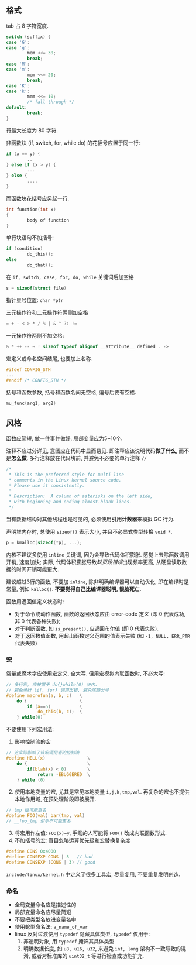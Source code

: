 ## 格式

tab 占 8 字符宽度.

```c
switch (suffix) {
case 'G':
case 'g':
        mem <<= 30;
        break;
case 'M':
case 'm':
        mem <<= 20;
        break;
case 'K':
case 'k':
        mem <<= 10;
        /* fall through */
default:
        break;
}
```

行最大长度为 80 字符.

非函数块 (if, switch, for, while do) 的花括号应置于同一行:
```c
if (x == y) {
        ..
} else if (x > y) {
        ...
} else {
        ....
}
```

而函数块花括号应另起一行.
```c
int function(int x)
{
        body of function
}
```

单行块语句不加括号:
```c
if (condition)
        do_this();
else
        do_that();
```

在 `if, switch, case, for, do, while` 关键词后加空格

```c
s = sizeof(struct file)
```

指针星号位置: `char *ptr`

三元操作符和二元操作符两侧加空格
```c
= + - < > * / % | & ^ ?: !=
```

一元操作符两侧不加空格:
```c
& * ++ -- ~ ! sizeof typeof alignof __attribute__ defined . ->
```

宏定义或命名空间结尾, 也要加上名称.
```c
#ifdef CONFIG_STH
...
#endif /* CONFIG_STH */
```

括号和函数参数, 括号和函数名间无空格, 逗号后要有空格.
```c
mu_func(arg1, arg2)
```

## 风格

函数应简短, 做一件事并做好, 局部变量应为5~10个.

注释不应过分详见, 意图应在代码中显而易见. 即注释应该说明代码**做了什么**, 而不是**怎么做**. 多行注释放在代码块前, 并避免不必要的单行注释 `//` 
```c
/*
 * This is the preferred style for multi-line
 * comments in the Linux kernel source code.
 * Please use it consistently.
 *
 * Description:  A column of asterisks on the left side,
 * with beginning and ending almost-blank lines.
 */
```

当有数据结构对其他线程也是可见的, 必须使用**引用计数器**来模拟 GC 行为.

声明堆内存时, 总使用 `sizeof()` 表示大小, 并且不必显式类型转换 `void *`.

```c
p = kmalloc(sizeof(*p), ...);
```

内核不建议多使用 `inline` 关键词, 因为会导致代码体积膨胀. 感觉上去除函数调用开销, 速度加快; 实际, 代码体积膨胀导致*缺页段错误*出现频率更高, 从硬盘读取数据的时间开销可能更大. 

建议超过3行的函数, 不要加 `inline`, 除非明确编译器可以自动优化, 即在编译时是常量, 例如 `kalloc()`. **不要觉得自己比编译器聪明, 很脑死亡.**

函数用返回值定义状态时:
- 对于命令或动作函数, 函数的返回状态应由 error-code 定义 (即 0 代表成功, 非 0 代表各种失败); 
- 对于判断函数, 如 `is_present()`, 应返回布尔值 (即 0 代表失败). 
- 对于返回数值函数, 用超出函数定义范围的值表示失败 (如 `-1, NULL, ERR_PTR` 代表失败)

### 宏

常量或魔术字应使用宏定义, 全大写. 但用宏模拟内联函数时, 不必大写:
```c
// 多行宏, 应被置于 do{}while(0) 块内.
// 避免单行 (if, for) 调用出错, 避免尾随分号
#define macrofun(a, b, c)   \
	do {                    \
		if (a==5)           \
			do_this(b, c);  \
	} while(0)
```

不要使用下列宏用法:
1. 影响控制流的宏
```c
// 这实际影响了该宏调用者的控制流
#define HELL(x)                \
	do {                       \
		if(blah(x) < 0)        \
			return -EBUGGERED  \
	} while (0)
```
2. 使用本地变量的宏, 尤其是常见本地变量 `i,j,k,tmp,val`. 再复杂的宏也不提供本地作用域, 在预处理阶段即被展开.
```c
// tmp 很可能重名
#define FOO(val) bar(tmp, val)
// __foo_tmp 似乎不可能重名
```
3. 将宏用作左值: `FOO(x)=y`, 手贱的人可能将 `FOO()` 改成内联函数形式.
4. 不加括号的宏: 盲目忽略运算优先级和宏替换复杂度
```c
#define CONS 0x4000
#define CONSEXP CONS | 3   // bad
#define CONSEXP (CONS | 3) // good
```

`include/linux/kernel.h` 中定义了很多工具宏, 尽量复用, 不要重复发明创造.

### 命名

- 全局变量命名应是描述性的
- 局部变量命名应尽量简短
- 不要把类型名放进变量名中
- 使用蛇型命名法: `a_name_of_var`
- linux 反对过渡使用 `typedef` 隐藏具体类型, `typedef` 仅用于:
	1. 非透明对象, 用 `typedef` 掩饰其具体类型
	2. 明确数据长度, 如 `u8, u16, u32`, 来避免 `int, long` 架构不一致导致的混淆, 或者对标准库的 `uint32_t` 等进行检查或功能扩充.


